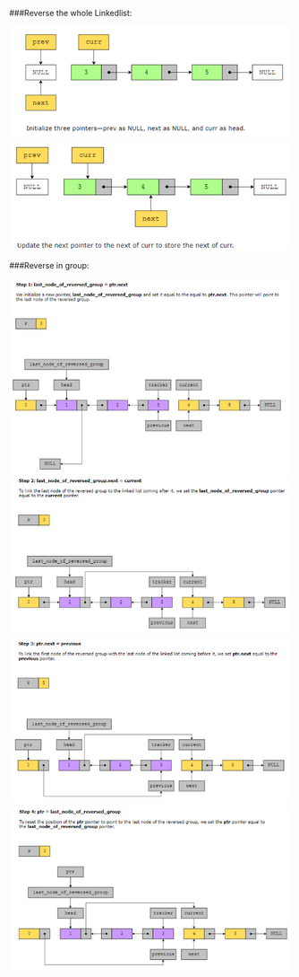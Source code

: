 ###Reverse the whole Linkedlist:

![alt text](image-4.png)
![alt text](image-5.png)


###Reverse in group:

![alt text](image.png)
![alt text](image-1.png)
![alt text](image-2.png)
![alt text](image-3.png)
